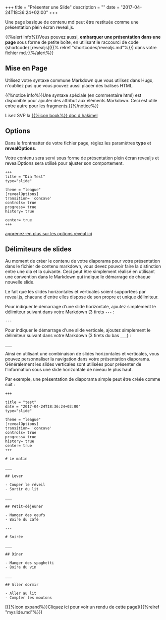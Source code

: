 +++
title = "Présenter une Slide"
description = ""
date = "2017-04-24T18:36:24+02:00"
+++

Une page basique de contenu md peut être restituée comme une présentation plein écran reveal.js.

{{%alert info%}}Vous pouvez aussi, **embarquer une présentation dans une page** sous forme de petite boîte, en utilisant le raccourci de code (shortcode) [revealjs]({{% relref "shortcodes/revealjs.md"%}}) dans votre fichier md.{{%/alert%}}

## Mise en Page
Utilisez votre syntaxe commune Markdown que vous utilisez dans Hugo, n'oubliez pas que vous pouvez aussi placer des balises HTML.

{{%notice info%}}Une syntaxe spéciale (en commentaire html) est disponible pour ajouter des attribut aux éléments Markdown. Ceci est utile entre autre pour les fragments.{{%/notice%}}

Lisez SVP la [{{%icon book%}} doc d'hakimel](https://github.com/hakimel/reveal.js/#instructions)

## Options
Dans le frontmatter de votre fichier page, réglez les paramètres **type** et **revealOptions**.

Votre contenu sera servi sous forme de présentation plein écran revealjs et revealOptions sera utilisé pour ajuster son comportement.

    +++
	title = "Dia Test"
	type="slide"

	theme = "league"
	[revealOptions]
	transition= 'concave'
	controls= true
	progress= true
	history= true
	
	center= true
	+++
	
	
[apprenez-en plus sur les options reveal ici](https://github.com/hakimel/reveal.js/#configuration)


## Délimiteurs de slides 

Au moment de créer le contenu de votre diaporama pour votre présentation dans le fichier de contenu markdown, vous devez pouvoir faire la distinction entre une dia et la suivante. Ceci peut être simplement réalisé en utilisant une convention dans le Markdown qui indique le démarrage de chaque nouvelle slide.

Le fait que les slides horizontales et verticales soient supportées par reveal.js, chacune d'entre elles dispose de  son propre et unique délimiteur.


Pour indiquer le démarrage d'une slide horizontale, ajoutez simplement le délimiteur suivant dans votre Markdown (3 tirets `---` :

	---


Pour indiquer le démarrage d'une slide verticale, ajoutez simplement le délimiteur suivant dans votre Markdown (3 tirets du bas `___`)  :

    ___

Ainsi en utilisant une combinaison de slides horizontales et verticales, vous pouvez personnaliser la navigation dans votre présentation diaporama. Généralement les slides verticales sont utilisées pour présenter de l'information sous une slide horizontale de niveau le plus haut. 


Par exemple, une présentation de diaporama simple peut être créée comme suit :
```
+++

title = "test"
date = "2017-04-24T18:36:24+02:00"
type="slide"

theme = "league"
[revealOptions]
transition= 'concave'
controls= true
progress= true
history= true
center= true
+++

# Le matin 

___

## Lever

- Couper le réveil
- Sortir du lit

___

## Petit-déjeuner

- Manger des oeufs
- Boire du café

---

# Soirée 

___

## Dîner

- Manger des spaghetti
- Boire du vin

___

## Aller dormir

- Aller au lit
- Compter les moutons

```


[{{%icon expand%}}Cliquez ici pour voir un rendu de cette page]({{%relref "myslide.md"%}})